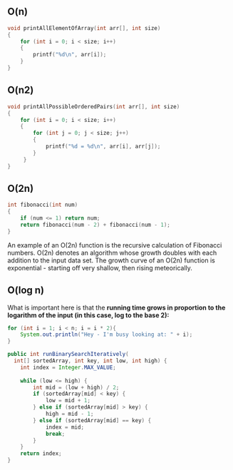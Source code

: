 ## O(n)
```c
void printAllElementOfArray(int arr[], int size)
{
    for (int i = 0; i < size; i++)
    {
        printf("%d\n", arr[i]);
    }
}
```
## O(n2)
```c
void printAllPossibleOrderedPairs(int arr[], int size)
{
    for (int i = 0; i < size; i++)
    {
        for (int j = 0; j < size; j++)
        {
            printf("%d = %d\n", arr[i], arr[j]);
        }
     }
}
```
## O(2n)

```c
int fibonacci(int num)
{
    if (num <= 1) return num;
    return fibonacci(num - 2) + fibonacci(num - 1);
}
```

An example of an O(2n) function is the recursive calculation of Fibonacci numbers. O(2n) denotes an algorithm whose growth doubles with each addition to the input data set. The growth curve of an O(2n) function is exponential - starting off very shallow, then rising meteorically.

## O(log n)
What is important here is that the **running time grows in proportion to the logarithm of the input (in this case, log to the base 2):**
```java
for (int i = 1; i < n; i = i * 2){
    System.out.println("Hey - I'm busy looking at: " + i);
}
```

```java
public int runBinarySearchIteratively(
  int[] sortedArray, int key, int low, int high) {
    int index = Integer.MAX_VALUE;
    
    while (low <= high) {
        int mid = (low + high) / 2;
        if (sortedArray[mid] < key) {
            low = mid + 1;
        } else if (sortedArray[mid] > key) {
            high = mid - 1;
        } else if (sortedArray[mid] == key) {
            index = mid;
            break;
        }
    }
    return index;
}
```
